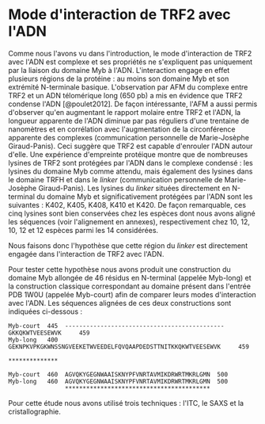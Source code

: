 # Mode d'interaction de TRF2 avec l'ADN

Comme nous l'avons vu dans l'introduction, le mode d'interaction de TRF2 avec
l'ADN est complexe et ses propriétés ne s'expliquent pas uniquement par la
liaison du domaine Myb à l'ADN. L'interaction engage en effet plusieurs régions
de la protéine : au moins son domaine Myb et son extrémité N-terminale basique.
L'observation par AFM du complexe entre TRF2 et un ADN télomérique long (650 pb)
a mis en évidence que TRF2 condense l'ADN [@poulet2012]. De façon intéressante,
l'AFM a aussi permis d'observer qu'en augmentant le rapport molaire entre TRF2
et l'ADN, la longueur apparente de l'ADN diminue par pas réguliers d'une
trentaine de nanomètres et en corrélation avec l'augmentation de la
circonférence apparente des complexes (communication personnelle de
Marie-Josèphe Giraud-Panis). Ceci suggère que TRF2 est capable d'enrouler l'ADN
autour d'elle. Une expérience d'empreinte protéique montre que de nombreuses
lysines de TRF2 sont protégées par l'ADN dans le complexe condensé : les lysines
du domaine Myb comme attendu, mais également des lysines dans le domaine TRFH et
dans le *linker* (communication personnelle de Marie-Josèphe Giraud-Panis).
Les lysines du *linker* situées directement en N-terminal du domaine Myb et
significativement protégées par l'ADN sont les suivantes : K402, K405, K408,
K410 et K420. De façon remarquable, ces cinq lysines sont bien conservées chez
les espèces dont nous avons aligné les séquences (voir l'alignement en annexes),
respectivement chez 10, 12, 10, 12 et 12 espèces parmi les 14 considérées.

Nous faisons donc l'hypothèse que cette région du *linker* est directement
engagée dans l'interaction de TRF2 avec l'ADN.

Pour tester cette hypothèse nous avons produit une construction du domaine Myb
allongée de 46 résidus en N-terminal (appelée Myb-long) et la construction
classique correspondant au domaine présent dans l'entrée PDB 1W0U (appelée
Myb-court) afin de comparer leurs modes d'interaction avec l'ADN. Les séquences
alignées de ces deux constructions sont indiquées ci-dessous :

```
Myb-court  445  ---------------------------------------------GKKQKWTVEESEWVK	 459
Myb-long   400  GEKNPKVPKGKWNSSNGVEEKETWVEEDELFQVQAAPDEDSTTNITKKQKWTVEESEWVK	 459
                                                              **************

Myb-court  460  AGVQKYGEGNWAAISKNYPFVNRTAVMIKDRWRTMKRLGMN  500
Myb-long   460  AGVQKYGEGNWAAISKNYPFVNRTAVMIKDRWRTMKRLGMN  500
                *****************************************
```

Pour cette étude nous avons utilisé trois techniques : l'ITC, le SAXS et
la cristallographie.

